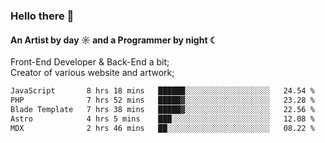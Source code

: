 ### Hello there 👋
#### An Artist by day ☼ and a Programmer by night ☾

Front-End Developer & Back-End a bit;<br>
Creator of various website and artwork;

<!--START_SECTION:waka-->

```txt
JavaScript       8 hrs 18 mins   ██████░░░░░░░░░░░░░░░░░░░   24.54 %
PHP              7 hrs 52 mins   █████▓░░░░░░░░░░░░░░░░░░░   23.28 %
Blade Template   7 hrs 38 mins   █████▓░░░░░░░░░░░░░░░░░░░   22.56 %
Astro            4 hrs 5 mins    ███░░░░░░░░░░░░░░░░░░░░░░   12.08 %
MDX              2 hrs 46 mins   ██░░░░░░░░░░░░░░░░░░░░░░░   08.22 %
```

<!--END_SECTION:waka-->

<!--unk0e-ctrlmd-blitzh-Klöggr-https://codepen.io/nikillpop/pen/VdJjJW-->
